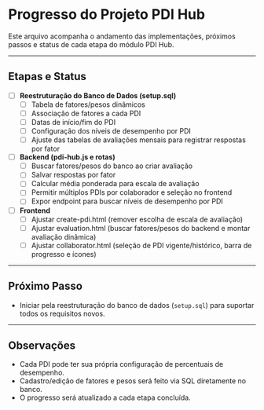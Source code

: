 # Progresso do Projeto PDI Hub

Este arquivo acompanha o andamento das implementações, próximos passos e status de cada etapa do módulo PDI Hub.

---

## Etapas e Status

- [ ] **Reestruturação do Banco de Dados (setup.sql)**
    - [ ] Tabela de fatores/pesos dinâmicos
    - [ ] Associação de fatores a cada PDI
    - [ ] Datas de início/fim do PDI
    - [ ] Configuração dos níveis de desempenho por PDI
    - [ ] Ajuste das tabelas de avaliações mensais para registrar respostas por fator
- [ ] **Backend (pdi-hub.js e rotas)**
    - [ ] Buscar fatores/pesos do banco ao criar avaliação
    - [ ] Salvar respostas por fator
    - [ ] Calcular média ponderada para escala de avaliação
    - [ ] Permitir múltiplos PDIs por colaborador e seleção no frontend
    - [ ] Expor endpoint para buscar níveis de desempenho por PDI
- [ ] **Frontend**
    - [ ] Ajustar create-pdi.html (remover escolha de escala de avaliação)
    - [ ] Ajustar evaluation.html (buscar fatores/pesos do backend e montar avaliação dinâmica)
    - [ ] Ajustar collaborator.html (seleção de PDI vigente/histórico, barra de progresso e ícones)

---

## Próximo Passo

- Iniciar pela reestruturação do banco de dados (`setup.sql`) para suportar todos os requisitos novos.

---

## Observações
- Cada PDI pode ter sua própria configuração de percentuais de desempenho.
- Cadastro/edição de fatores e pesos será feito via SQL diretamente no banco.
- O progresso será atualizado a cada etapa concluída. 